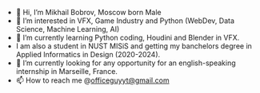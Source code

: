 - 👋 Hi, I’m Mikhail Bobrov, Moscow born Male
- 👀 I’m interested in VFX, Game Industry and Python (WebDev, Data Science, Machine Learning, AI)
- 🌱 I’m currently learning Python coding, Houdini and Blender in VFX.
- I am also a student in NUST MISiS and getting my banchelors degree in Applied Informatics in Design (2020-2024).
- 💞️ I’m currently looking for any opportunity for an english-speaking internship in Marseille, France. 
- 📫 How to reach me @officeguyyt@gmail.com
